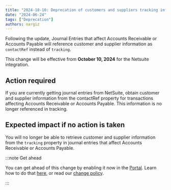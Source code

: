 ```yaml
---
title: "2024-10-10: Deprecation of customers and suppliers tracking information in Journal Entries"
date: "2024-06-24"
tags: ["Deprecation"]
authors: nargiz
---
```

Following the update, Journal Entries that affect Accounts Receivable or Accounts Payable will reference customer and supplier information as `contactRef` instead of `tracking`.

<!--truncate-->

This change will be effective from **October 10, 2024** for the Netsuite integration.

## Action required

If you are currently getting journal entries from NetSuite, obtain customer and supplier information from the contactRef property for transactions affecting Accounts Receivable or Accounts Payable. This information is no longer referenced in tracking.

## Expected impact if no action is taken

You will no longer be able to retrieve customer and supplier information from the `tracking` property in journal entries that affect Accounts Receivable or Accounts Payable.

:::note Get ahead

You can get ahead of this change by enabling it now in the [Portal](https://app.codat.io/developers/api-deprecations). Learn how to do that [here](https://docs.codat.io/configure/portal/developers), or read our [change policy](https://docs.codat.io/using-the-api/change-policy).

:::